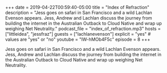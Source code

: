 +++
date = 2019-04-22T00:59:40-05:00
title = "Index of Refraction"
description = "Jess goes on safari in San Francisco and a wild Lachlan Evenson appears. Jess, Andrew and Lachlan discuss the journey from building the internet in the Australian Outback to Cloud Native and wrap up weighing Net Neutrality."
podcast_file = "index_of_refraction.mp3"
hosts = ["littleidea", "jessfraz"]
guests = ["lachlanevenson"]
explicit = "yes" # values are "yes" or "no"
youtube = "IW-hMOb4F5c"
episode = 8
+++

Jess goes on safari in San Francisco and a wild Lachlan Evenson appears. 
Jess, Andrew and Lachlan discuss the journey from building the internet in the 
Australian Outback to Cloud Native and wrap up weighing Net Neutrality.

